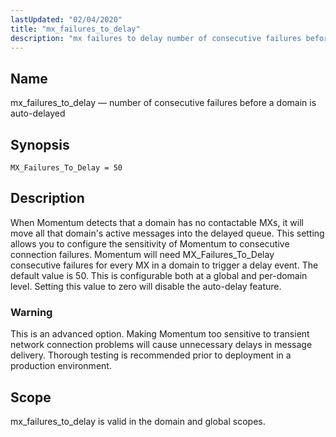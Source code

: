 ```yaml
---
lastUpdated: "02/04/2020"
title: "mx_failures_to_delay"
description: "mx failures to delay number of consecutive failures before a domain is auto delayed MX Failures To Delay 50 When Momentum detects that a domain has no contactable M Xs it will move all that domain's active messages into the delayed queue This setting allows you to configure the sensitivity..."
---
```


<a name="conf.ref.mx_failures_to_delay"></a> 
## Name

mx_failures_to_delay — number of consecutive failures before a domain is auto-delayed

## Synopsis

`MX_Failures_To_Delay = 50`

<a name="idp10435792"></a> 
## Description

When Momentum detects that a domain has no contactable MXs, it will move all that domain's active messages into the delayed queue. This setting allows you to configure the sensitivity of Momentum to consecutive connection failures. Momentum will need MX_Failures_To_Delay consecutive failures for every MX in a domain to trigger a delay event. The default value is 50\. This is configurable both at a global and per-domain level. Setting this value to zero will disable the auto-delay feature.

### Warning

This is an advanced option. Making Momentum too sensitive to transient network connection problems will cause unnecessary delays in message delivery. Thorough testing is recommended prior to deployment in a production environment.

<a name="idp10438976"></a> 
## Scope

mx_failures_to_delay is valid in the domain and global scopes.